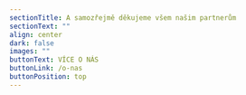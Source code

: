 ```yaml
---
sectionTitle: A samozřejmě děkujeme všem našim partnerům
sectionText: ""
align: center
dark: false
images: ""
buttonText: VÍCE O NÁS
buttonLink: /o-nas
buttonPosition: top
---
```

